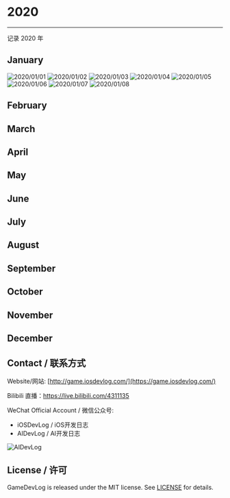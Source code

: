 # 2020
---

记录 2020 年

## January

![2020/01/01](https://raw.githubusercontent.com/GameDevLog/2020/master/2020/01/2020-01-01.png)
![2020/01/02](https://raw.githubusercontent.com/GameDevLog/2020/master/2020/01/2020-01-02.png)
![2020/01/03](https://raw.githubusercontent.com/GameDevLog/2020/master/2020/01/2020-01-03.png)
![2020/01/04](https://raw.githubusercontent.com/GameDevLog/2020/master/2020/01/2020-01-04.png)
![2020/01/05](https://raw.githubusercontent.com/GameDevLog/2020/master/2020/01/2020-01-05.png)
![2020/01/06](https://raw.githubusercontent.com/GameDevLog/2020/master/2020/01/2020-01-06.png)
![2020/01/07](https://raw.githubusercontent.com/GameDevLog/2020/master/2020/01/2020-01-07.png)
![2020/01/08](https://raw.githubusercontent.com/GameDevLog/2020/master/2020/01/2020-01-08.png)

## February

## March

## April

## May

## June

## July

## August

## September

## October

## November

## December

## Contact / 联系方式

Website/网站: [http://game.iosdevlog.com/](https://game.iosdevlog.com/)

Bilibili 直播：<https://live.bilibili.com/4311135>

WeChat Official Account / 微信公众号:

* iOSDevLog / iOS开发日志
* AIDevLog / AI开发日志

![AIDevLog](https://raw.githubusercontent.com/GameDevLog/GameDevLogTemplete/master/ScreenShots/AIDevLog.png)

## License / 许可

GameDevLog is released under the MIT license. See [LICENSE](LICENSE) for details.
